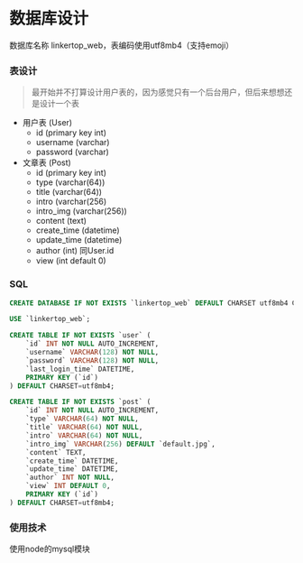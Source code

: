 # 数据库设计

数据库名称 linkertop_web，表编码使用utf8mb4（支持emoji）    

### 表设计

> 最开始并不打算设计用户表的，因为感觉只有一个后台用户，但后来想想还是设计一个表    

* 用户表 (User)     
	* id (primary key int)
	* username (varchar)
	* password (varchar)
* 文章表 (Post)
	* id (primary key int)
	* type (varchar(64))
	* title (varchar(64))
	* intro (varchar(256)
	* intro_img (varchar(256))
	* content (text)
	* create_time (datetime)
	* update_time (datetime)
	* author (int) 同User.id
	* view (int default 0)
	
### SQL
```sql
CREATE DATABASE IF NOT EXISTS `linkertop_web` DEFAULT CHARSET utf8mb4 COLLATE utf8mb4_unicode_ci;

USE `linkertop_web`;

CREATE TABLE IF NOT EXISTS `user` (
	`id` INT NOT NULL AUTO_INCREMENT,
	`username` VARCHAR(128) NOT NULL,
	`password` VARCHAR(128) NOT NULL,
	`last_login_time` DATETIME,
	PRIMARY KEY (`id`)
) DEFAULT CHARSET=utf8mb4;

CREATE TABLE IF NOT EXISTS `post` (
	`id` INT NOT NULL AUTO_INCREMENT,
	`type` VARCHAR(64) NOT NULL,
	`title` VARCHAR(64) NOT NULL,
	`intro` VARCHAR(64) NOT NULL,
	`intro_img` VARCHAR(256) DEFAULT `default.jpg`,
	`content` TEXT,
	`create_time` DATETIME,
	`update_time` DATETIME,
	`author` INT NOT NULL,
	`view` INT DEFAULT 0,
	PRIMARY KEY (`id`)
) DEFAULT CHARSET=utf8mb4;
```
	
### 使用技术

使用node的mysql模块    

